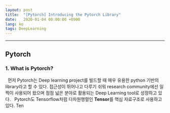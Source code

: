 ```yaml
---
layout: post
title:  "[Pytorch] Introducing the Pytorch Library"
date:   2020-01-04 00:00:00 +0900
lang: ko
tags: DeepLearning
---
```

<hr>

## Pytorch ##

### 1. What is Pytorch? ###
&nbsp;&nbsp;먼저 Pytorch는 Deep learning project를 빌드할 때 매우 유용한 python 기반의 library라고 할 수 있다. 접근성이 뛰어나고 다루기 쉬워 research community에선 일찍이 사용되어 왔으며 점점 넓은 분야로 활용되는 Deep Learning tool로 성장하고 있다.
&nbsp;&nbsp;Pytorch도 Tensorflow처럼 다차원행렬인 **Tensor**를 핵심 자료구조로 사용하고 있다. Ten


